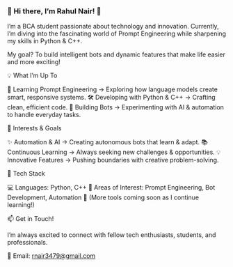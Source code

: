 <h3>🚀 Hi there, I’m Rahul Nair! 👋</h3>

I’m a BCA student passionate about technology and innovation. Currently, I’m diving into the fascinating world of Prompt Engineering while sharpening my skills in Python & C++.

My goal? To build intelligent bots and dynamic features that make life easier and more exciting!

💡 What I’m Up To

🎯 Learning Prompt Engineering → Exploring how language models create smart, responsive systems.
🛠 Developing with Python & C++ → Crafting clean, efficient code.
🤖 Building Bots → Experimenting with AI & automation to handle everyday tasks.

🚀 Interests & Goals

✨ Automation & AI → Creating autonomous bots that learn & adapt.
📚 Continuous Learning → Always seeking new challenges & opportunities.
💡 Innovative Features → Pushing boundaries with creative problem-solving.

🔧 Tech Stack

💻 Languages: Python, C++
🤖 Areas of Interest: Prompt Engineering, Bot Development, Automation
🚀 (More tools coming soon as I continue learning!)

📫 Get in Touch!

I’m always excited to connect with fellow tech enthusiasts, students, and professionals.

📧 Email: rnair3479@gmail.com

